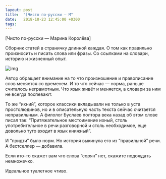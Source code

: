 ```yaml
---
layout: post
title:  "[Чисто по-русски — М"
date:   2018-10-23 12:45:00 +0300
tags:   
---
```


[Чисто по-русски — Марина Королёва]

Сборник статей в страничку длинной каждая. О том как правильно произносить и писать слова или фразы. Со ссылками на словари, историю и жизненный опыт.

![img](https://pp.userapi.com/c830400/v830400414/1b7f98/vT8gl-VRWh0.jpg)

<!--excerpt-->

Автор обращает внимание на то что произношение и правописание слов меняется со временем. И то что сейчас — норма, раньше считалось неграмотным. Что язык живёт и меняется, а словари за ним не всегда поспевают.

То же “ихний”, которое классики вкладывали не только в уста простолюдинов, но и в описательную часть текста сейчас считается неправильным. А филолог Буслаев полтора века назад об этом слове писал так: “Притяжательное местоимение ихный, столь употребительное в речи разговорной и столь необходимое, еще довольно туго входит в язык книжный”.

И “придти” было норм. Но история выкинула его из “правильной” речи. А бестселлер — добавила.

Если кто-то скажет вам что слова “сорян” нет, скажите подождать немножечко.

Идеальное туалетное чтиво.
